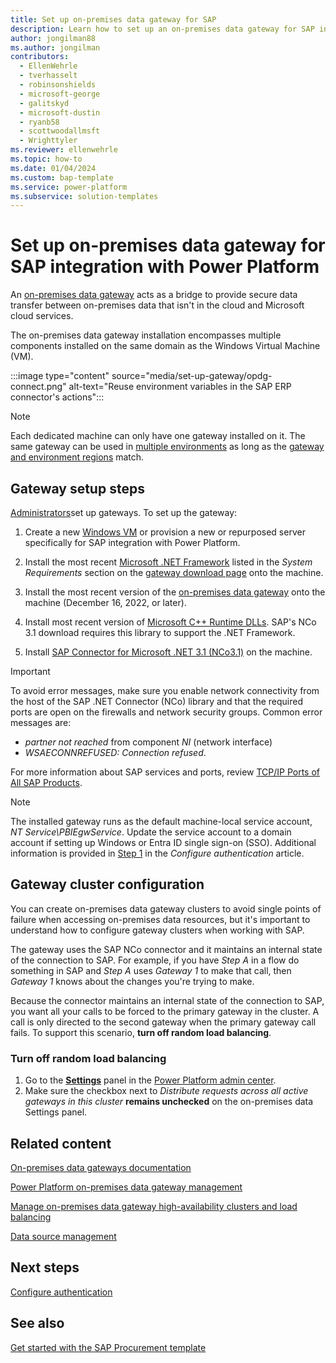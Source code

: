 ```yaml
---
title: Set up on-premises data gateway for SAP
description: Learn how to set up an on-premises data gateway for SAP integration with Microsoft Power Platform.
author: jongilman88
ms.author: jongilman
contributors:
  - EllenWehrle
  - tverhasselt
  - robinsonshields
  - microsoft-george
  - galitskyd
  - microsoft-dustin
  - ryanb58
  - scottwoodallmsft
  - Wrighttyler
ms.reviewer: ellenwehrle
ms.topic: how-to
ms.date: 01/04/2024
ms.custom: bap-template
ms.service: power-platform
ms.subservice: solution-templates
---
```


# Set up on-premises data gateway for SAP integration with Power Platform

An [on-premises data gateway](/power-platform/admin/wp-onpremises-gateway) acts as a bridge to provide secure data transfer between on-premises data that isn't in the cloud and Microsoft cloud services.

The on-premises data gateway installation encompasses multiple components installed on the same domain as the Windows Virtual Machine (VM).

:::image type="content" source="media/set-up-gateway/opdg-connect.png" alt-text="Reuse environment variables in the SAP ERP connector's actions":::

> [!NOTE]
>
> Each dedicated machine can only have one gateway installed on it. The same gateway can be used in [multiple environments](/power-platform/admin/multiple-online-environments-tenants#a-multi-environment-deployment) as long as the [gateway and environment regions](/power-platform/admin/regions-overview) match.

## Gateway setup steps

[Administrators](/power-platform/admin/admin-documentation)set up gateways. To set up the gateway:

1. Create a new [Windows VM](/azure/virtual-machines/overview) or provision a new or repurposed server specifically for SAP integration with Power Platform.

1. Install the most recent [Microsoft .NET Framework](https://dotnet.microsoft.com/download/dotnet-framework) listed in the _System Requirements_ section on the [gateway download page](https://www.microsoft.com/download/details.aspx?id=53127) onto the machine.

1. Install the most recent version of the [on-premises data gateway](/data-integration/gateway/service-gateway-install#download-and-install-a-standard-gateway) onto the machine (December 16, 2022, or later).

1. Install most recent version of [Microsoft C++ Runtime DLLs](/cpp/windows/latest-supported-vc-redist?view=msvc-170&preserve-view=true). SAP's NCo 3.1 download requires this library to support the .NET Framework.

1. Install [SAP Connector for Microsoft .NET 3.1 (NCo3.1)](https://support.sap.com/en/product/connectors/msnet.html) on the machine.

> [!IMPORTANT]
>
> To avoid error messages, make sure you enable network connectivity from the host of the SAP .NET Connector (NCo) library and that the required ports are open on the firewalls and network security groups. Common error messages are:
>
> - _partner not reached_ from component _NI_ (network interface)
> - _WSAECONNREFUSED: Connection refused_.
>
> For more information about SAP services and ports, review [TCP/IP Ports of All SAP Products](https://help.sap.com/docs/Security/575a9f0e56f34c6e8138439eefc32b16/616a3c0b1cc748238de9c0341b15c63c.html).

> [!NOTE]
>
> The installed gateway runs as the default machine-local service account, _NT Service\PBIEgwService_. Update the service account to a domain account if setting up Windows or Entra ID single sign-on (SSO). Additional information is provided in [Step 1](configure-authentication.md#step-1-configure-kerberos-constrained-delegation) in the _Configure authentication_ article.

## Gateway cluster configuration

You can create on-premises data gateway clusters to avoid single points of failure when accessing on-premises data resources, but it's important to understand how to configure gateway clusters when working with SAP.

The gateway uses the SAP NCo connector and it maintains an internal state of the connection to SAP. For example, if you have _Step A_ in a flow do something in SAP and _Step A_ uses _Gateway 1_ to make that call, then _Gateway 1_ knows about the changes you're trying to make.

Because the connector maintains an internal state of the connection to SAP, you want all your calls to be forced to the primary gateway in the cluster. A call is only directed to the second gateway when the primary gateway call fails. To support this scenario, **turn off random load balancing**.

### Turn off random load balancing

1. Go to the [**Settings**](/power-platform/admin/onpremises-data-gateway-management#settings) panel in the [Power Platform admin center](https://admin.powerplatform.microsoft.com/home).
1. Make sure the checkbox next to _Distribute requests across all active gateways in this cluster_ **remains unchecked** on the on-premises data Settings panel.

## Related content

[On-premises data gateways documentation](/data-integration/gateway/)

[Power Platform on-premises data gateway management](/power-platform/admin/onpremises-data-gateway-management)

[Manage on-premises data gateway high-availability clusters and load balancing](/data-integration/gateway/service-gateway-high-availability-clusters)

[Data source management](/power-platform/admin/onpremises-data-gateway-source-management)

## Next steps

[Configure authentication](configure-authentication.md)

## See also

[Get started with the SAP Procurement template](get-started.md)
